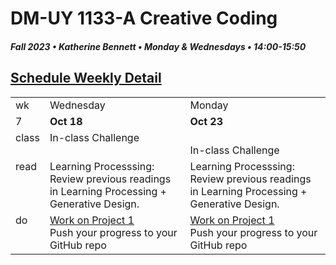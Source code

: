 # DM-UY 1133-A Creative Coding
##### Fall 2023 • Katherine Bennett • Monday & Wednesdays • 14:00-15:50

## [Schedule Weekly Detail](Calendar.md) 

<table>
<tr>
<td>wk</td>
<td>Wednesday </td>
<td>Monday </td>
</tr>
<!-- dates -->
<tr>
  <td valign="top">7</td>
  <td valign="top" width="48%"><strong>Oct 18</strong></td>
  <td valign="top" width="48%"><strong>Oct 23</strong></td>
</tr>
<!-- class -->
<tr>
	<td valign="top">class</td>
	<!-- day Tues -->
	<td valign="top" width="48%">
	In-class Challenge  <br>	
	</td>
	<!-- day Thurs -->
	<td valign="top" width="48%"><br>
      In-class Challenge<br> 
	</td>
<!-- homework -->
<tr>
  <td valign="top">read</td>
  	<!-- day Tues -->
  	<td valign="top"> 
	 Learning Processsing: Review previous readings in Learning Processing + Generative Design. 
    </td>
	</td>
  	<!-- day Thurs -->
  	<td valign="top"> 
        Learning Processsing: Review previous readings in Learning Processing + Generative Design. 
    </td>
 </tr>
 <!-- do -->
<tr>
  <td valign = "top">do</td>
	<!-- day Tues -->
 	<td valign = "top"> 
   <a href = "Project_1.md"> Work on Project 1 </a> <br>
        Push your progress to your GitHub repo
 	</td>
  	<!-- day Thurs -->
  	<td valign = "top">
  		 <a href = "Project_1.md"> Work on Project 1 </a> <br>
        Push your progress to your GitHub repo
  	</td>	
</tr>
</table>